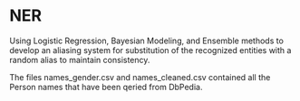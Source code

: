 # NER

Using Logistic Regression, Bayesian Modeling, and Ensemble methods to develop an aliasing system for
substitution of the recognized entities with a random alias to maintain consistency.

The files names_gender.csv and names_cleaned.csv contained all the Person names that have been qeried from DbPedia.

